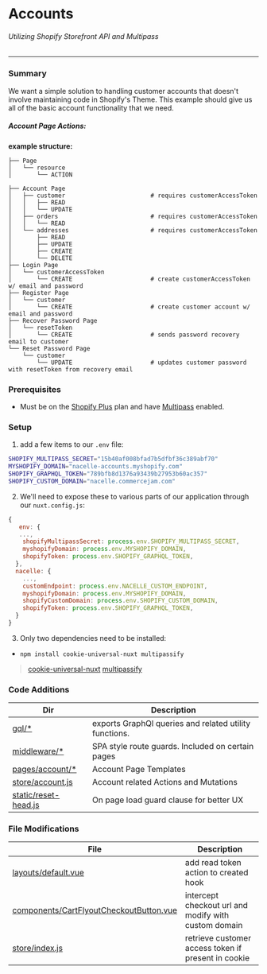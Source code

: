 # Accounts
###### Utilizing Shopify Storefront API and Multipass
---

### Summary
We want a simple solution to handling customer accounts that doesn't involve maintaining code in Shopify's Theme. This example should give us all of the basic account functionality that we need.

##### Account Page Actions:

**example structure:**
```tree
├── Page
│   └── resource
│       └── ACTION
```
```tree
├── Account Page
│   ├── customer                        # requires customerAccessToken
│   │   ├── READ 
│   │   └── UPDATE
│   ├── orders                          # requires customerAccessToken
│   │   └── READ
│   └── addresses                       # requires customerAccessToken
│       ├── READ
│       ├── UPDATE
│       ├── CREATE
│       └── DELETE
├── Login Page
│   └── customerAccessToken
│       └── CREATE                      # create customerAccessToken w/ email and password
├── Register Page
│   └── customer
│       └── CREATE                      # create customer account w/ email and password 
├── Recover Password Page
│   └── resetToken
│       └── CREATE                      # sends password recovery email to customer
└── Reset Password Page
    └── customer
        └── UPDATE                      # updates customer password with resetToken from recovery email
```

### Prerequisites
* Must be on the [Shopify Plus](https://www.shopify.com/plus/enterprise-ecommerce) plan and have [Multipass](https://help.shopify.com/en/api/reference/plus/multipass) enabled.

### Setup
1. add a few items to our `.env` file:
```sh
SHOPIFY_MULTIPASS_SECRET="15b40af008bfad7b5dfbf36c389abf70"
MYSHOPIFY_DOMAIN="nacelle-accounts.myshopify.com"
SHOPIFY_GRAPHQL_TOKEN="789bfb8d1376a93439b27953b60ac357"
SHOPIFY_CUSTOM_DOMAIN="nacelle.commercejam.com"
```
2. We'll need to expose these to various parts of our application through our `nuxt.config.js`:
```js
{
   env: {
   ...,
    shopifyMultipassSecret: process.env.SHOPIFY_MULTIPASS_SECRET,
    myshopifyDomain: process.env.MYSHOPIFY_DOMAIN,
    shopifyToken: process.env.SHOPIFY_GRAPHQL_TOKEN,
  },
  nacelle: {
    ...,
    customEndpoint: process.env.NACELLE_CUSTOM_ENDPOINT,
    myshopifyDomain: process.env.MYSHOPIFY_DOMAIN,
    shopifyCustomDomain: process.env.SHOPIFY_CUSTOM_DOMAIN,
    shopifyToken: process.env.SHOPIFY_GRAPHQL_TOKEN,
  }
}
```
3. Only two dependencies need to be installed:
* `npm install cookie-universal-nuxt multipassify`
> [cookie-universal-nuxt](https://github.com/microcipcip/cookie-universal/tree/master/packages/cookie-universal-nuxt)
> [multipassify](https://github.com/beaucoo/multipassify)

### Code Additions
| Dir                           | Description                                            |
| ----------------------------- | ------------------------------------------------------ |
| [gql/*][DirGQL]               | exports GraphQl queries and related utility functions. |
| [middleware/*][DirMID]        | SPA style route guards. Included on certain pages      |
| [pages/account/*][DirPG]      | Account Page Templates                                 |
| [store/account.js][DirST]     | Account related Actions and Mutations                  | [static/account-head.js][DirAH] | On page load guard clause for better UX |
| [static/reset-head.js][DirRH] | On page load guard clause for better UX                |

### File Modifications
| File                                            | Description                                          |
| ----------------------------------------------- | ---------------------------------------------------- |
| [layouts/default.vue][FiLD]                     | add read token action to created hook                |
| [components/CartFlyoutCheckoutButton.vue][FiCC] | intercept checkout url and modify with custom domain |
| [store/index.js][FiSI]                          | retrieve customer access token if present in cookie  |



   [DirGQL]: <https://github.com/getnacelle/nacelle-launch-tests/tree/master/nuxt-shopify-accounts/gql>
   [DirMID]: <https://github.com/getnacelle/nacelle-launch-tests/tree/master/nuxt-shopify-accounts/middleware>
   [DirPG]: <https://github.com/getnacelle/nacelle-launch-tests/tree/master/nuxt-shopify-accounts/pages/account>
   [DirST]: <https://github.com/getnacelle/nacelle-launch-tests/tree/master/nuxt-shopify-accounts/store/account.js>
   [DirAH]: <https://github.com/getnacelle/nacelle-launch-tests/tree/master/nuxt-shopify-accounts/static/account-head.js>
   [DirRH]: <https://github.com/getnacelle/nacelle-launch-tests/tree/master/nuxt-shopify-accounts/static/reset-head.js>
   [FiLD]: <https://github.com/getnacelle/nacelle-launch-tests/tree/master/nuxt-shopify-accounts/layouts/default.vue>
   [FiCC]: <https://github.com/getnacelle/nacelle-launch-tests/tree/master/nuxt-shopify-accounts/components/CartFlyoutCheckoutButton.vue>
   [FiSI]: <https://github.com/getnacelle/nacelle-launch-tests/blob/master/nuxt-shopify-accounts/store/index.js>
   